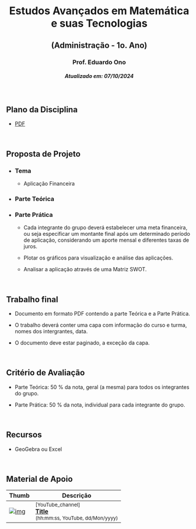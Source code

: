 <h1 align="center">Estudos Avançados em Matemática e suas Tecnologias</h1>
<h2 align="center">(Administração - 1o. Ano)</h2>
<h3 align="center">Prof. Eduardo Ono</h3>
<h5 align="center">Atualizado em: 07/10/2024</h5>

&nbsp;

## Plano da Disciplina

* [PDF](./Adm-605-MTec-PI-2024_Estudos-Avancados-em-Matematica-e-suas-Tecnologias-1o-ano.pdf)

&nbsp;

## Proposta de Projeto

* ### Tema

  * Aplicação Financeira

* ### Parte Teórica

* ### Parte Prática

  * Cada integrante do grupo deverá estabelecer uma meta financeira, ou seja especificar um montante final após um determinado período de aplicação, considerando um aporte mensal e diferentes taxas de juros.

  * Plotar os gráficos para visualização e análise das aplicações.

  * Analisar a aplicação através de uma Matriz SWOT.

&nbsp;

## Trabalho final

* Documento em formato PDF contendo a parte Teórica e a Parte Prática.

* O trabalho deverá conter uma capa com informação do curso e turma, nomes dos intergrantes, data.

* O documento deve estar paginado, a exceção da capa.

&nbsp;

## Critério de Avaliação

* Parte Teórica: 50 % da nota, geral (a mesma) para todos os integrantes do grupo.

* Parte Prática: 50 % da nota, individual para cada integrante do grupo.

&nbsp;

## Recursos

* GeoGebra ou Excel

&nbsp;

## Material de Apoio

| Thumb | Descrição |
| --- | --- |
| [![img](https://img.youtube.com/vi/-n8_IZbVAyw/default.jpg)](https://www.youtube.com/watch?v=-n8_IZbVAyw) | <sup>[YouTube_channel]</sup><br>[__Title__](https://www.youtube.com/watch?v=-n8_IZbVAyw)<br><sub>(hh:mm:ss, YouTube, dd/Mon/yyyy)</sub> |

&nbsp;
